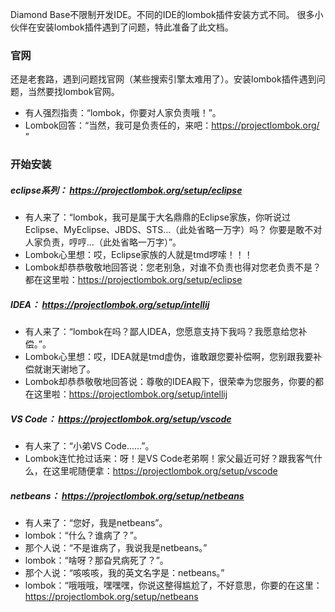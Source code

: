 Diamond Base不限制开发IDE。不同的IDE的lombok插件安装方式不同。
很多小伙伴在安装lombok插件遇到了问题，特此准备了此文档。

### 官网
还是老套路，遇到问题找官网（某些搜索引擎太难用了）。安装lombok插件遇到问题，当然要找lombok官网。
* 有人强烈指责：“lombok，你要对人家负责哦！”。
* Lombok回答：“当然，我可是负责任的，来吧：https://projectlombok.org/ ”

### 开始安装
##### eclipse系列： https://projectlombok.org/setup/eclipse
* 有人来了：“lombok，我可是属于大名鼎鼎的Eclipse家族，你听说过Eclipse、MyEclipse、JBDS、STS...（此处省略一万字）吗？
你要是敢不对人家负责，哼哼...（此处省略一万字）”。
* Lombok心里想：哎，Eclipse家族的人就是tmd啰嗦！！！
* Lombok却恭恭敬敬地回答说：您老别急，对谁不负责也得对您老负责不是？都在这里啦：https://projectlombok.org/setup/eclipse

##### IDEA： https://projectlombok.org/setup/intellij
* 有人来了：“lombok在吗？鄙人IDEA，您愿意支持下我吗？我愿意给您补偿。”。
* Lombok心里想：哎，IDEA就是tmd虚伪，谁敢跟您要补偿啊，您别跟我要补偿就谢天谢地了。
* Lombok却恭恭敬敬地回答说：尊敬的IDEA殿下，很荣幸为您服务，你要的都在这里啦：https://projectlombok.org/setup/intellij

##### VS Code： https://projectlombok.org/setup/vscode
* 有人来了：“小弟VS Code......”。
* Lombok连忙抢过话来：呀！是VS Code老弟啊！家父最近可好？跟我客气什么，在这里呢随便拿：https://projectlombok.org/setup/vscode

##### netbeans： https://projectlombok.org/setup/netbeans 
* 有人来了：“您好，我是netbeans”。
* lombok：“什么？谁病了？”。
* 那个人说：“不是谁病了，我说我是netbeans。”
* lombok：“啥呀？那旮旯病死了？”。
* 那个人说：“咳咳咳，我的英文名字是：netbeans。”
* lombok：“哦哦哦，嘿嘿嘿，你说这整得尴尬了，不好意思，你要的在这里：https://projectlombok.org/setup/netbeans 
